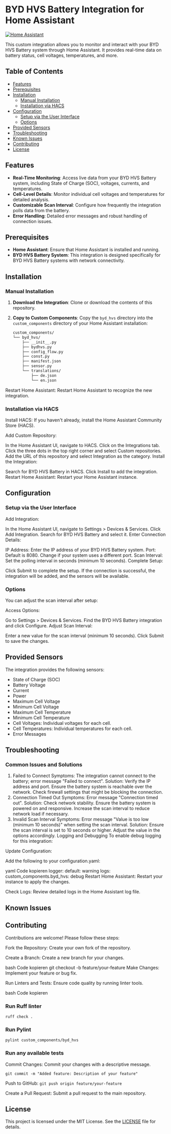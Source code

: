 # BYD HVS Battery Integration for Home Assistant

[![Home Assistant](https://img.shields.io/badge/Home%20Assistant-Integration-blue)](https://www.home-assistant.io)

This custom integration allows you to monitor and interact with your BYD HVS Battery system through Home Assistant. It provides real-time data on battery status, cell voltages, temperatures, and more.

## Table of Contents

- [Features](#features)
- [Prerequisites](#prerequisites)
- [Installation](#installation)
  - [Manual Installation](#manual-installation)
  - [Installation via HACS](#installation-via-hacs)
- [Configuration](#configuration)
  - [Setup via the User Interface](#setup-via-the-user-interface)
  - [Options](#options)
- [Provided Sensors](#provided-sensors)
- [Troubleshooting](#troubleshooting)
- [Known Issues](#known-issues)
- [Contributing](#contributing)
- [License](#license)

## Features

- **Real-Time Monitoring**: Access live data from your BYD HVS Battery system, including State of Charge (SOC), voltages, currents, and temperatures.
- **Cell-Level Details**: Monitor individual cell voltages and temperatures for detailed analysis.
- **Customizable Scan Interval**: Configure how frequently the integration polls data from the battery.
- **Error Handling**: Detailed error messages and robust handling of connection issues.

## Prerequisites

- **Home Assistant**: Ensure that Home Assistant is installed and running.
- **BYD HVS Battery System**: This integration is designed specifically for BYD HVS Battery systems with network connectivity.

## Installation

### Manual Installation

1. **Download the Integration**: Clone or download the contents of this repository.

2. **Copy to Custom Components**: Copy the `byd_hvs` directory into the `custom_components` directory of your Home Assistant installation:

   ```bash
   custom_components/
   └── byd_hvs/
       ├── __init__.py
       ├── bydhvs.py
       ├── config_flow.py
       ├── const.py
       ├── manifest.json
       ├── sensor.py
       └── translations/
           ├── de.json
           └── en.json

Restart Home Assistant: Restart Home Assistant to recognize the new integration.

### Installation via HACS
Install HACS: If you haven't already, install the Home Assistant Community Store (HACS).

Add Custom Repository:

In the Home Assistant UI, navigate to HACS.
Click on the Integrations tab.
Click the three dots in the top right corner and select Custom repositories.
Add the URL of this repository and select Integration as the category.
Install the Integration:

Search for BYD HVS Battery in HACS.
Click Install to add the integration.
Restart Home Assistant: Restart your Home Assistant instance.

## Configuration
### Setup via the User Interface
Add Integration:

In the Home Assistant UI, navigate to Settings > Devices & Services.
Click Add Integration.
Search for BYD HVS Battery and select it.
Enter Connection Details:

IP Address: Enter the IP address of your BYD HVS Battery system.
Port: Default is 8080. Change if your system uses a different port.
Scan Interval: Set the polling interval in seconds (minimum 10 seconds).
Complete Setup:

Click Submit to complete the setup.
If the connection is successful, the integration will be added, and the sensors will be available.
### Options
You can adjust the scan interval after setup:

Access Options:

Go to Settings > Devices & Services.
Find the BYD HVS Battery integration and click Configure.
Adjust Scan Interval:

Enter a new value for the scan interval (minimum 10 seconds).
Click Submit to save the changes.

## Provided Sensors
The integration provides the following sensors:

- State of Charge (SOC)
- Battery Voltage
- Current
- Power
- Maximum Cell Voltage
- Minimum Cell Voltage
- Maximum Cell Temperature
- Minimum Cell Temperature
- Cell Voltages: Individual voltages for each cell.
- Cell Temperatures: Individual temperatures for each cell.
- Error Messages

## Troubleshooting
### Common Issues and Solutions
1. Failed to Connect
Symptoms: The integration cannot connect to the battery; error message "Failed to connect".
Solution:
Verify the IP address and port.
Ensure the battery system is reachable over the network.
Check firewall settings that might be blocking the connection.
2. Connection Timed Out
Symptoms: Error message "Connection timed out".
Solution:
Check network stability.
Ensure the battery system is powered on and responsive.
Increase the scan interval to reduce network load if necessary.
3. Invalid Scan Interval
Symptoms: Error message "Value is too low (minimum 10 seconds)" when setting the scan interval.
Solution:
Ensure the scan interval is set to 10 seconds or higher.
Adjust the value in the options accordingly.
Logging and Debugging
To enable debug logging for this integration:

Update Configuration:

Add the following to your configuration.yaml:

yaml
Code kopieren
logger:
  default: warning
  logs:
    custom_components.byd_hvs: debug
Restart Home Assistant: Restart your instance to apply the changes.

Check Logs: Review detailed logs in the Home Assistant log file.

## Known Issues

## Contributing
Contributions are welcome! Please follow these steps:

Fork the Repository: Create your own fork of the repository.

Create a Branch: Create a new branch for your changes.

bash
Code kopieren
git checkout -b feature/your-feature
Make Changes: Implement your feature or bug fix.

Run Linters and Tests: Ensure code quality by running linter tools.

bash
Code kopieren
### Run Ruff linter
```ruff check .```

### Run Pylint
```pylint custom_components/byd_hvs```

### Run any available tests
Commit Changes: Commit your changes with a descriptive message.



```git commit -m "Added feature: Description of your feature"```

Push to GitHub:
```git push origin feature/your-feature```

Create a Pull Request: Submit a pull request to the main repository.

## License
This project is licensed under the MIT License. See the [LICENSE](LICENSE) file for details.



